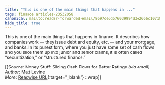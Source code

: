 ```yaml
---
title: "This is one of the main things that happens in ..."
tags: finance articles-23532058
canonical: mailto:reader-forwarded-email/8697de3d576039994d3e2666c1071843
hide_title: true
---
```


This is one of the main things that happens in finance. It describes how companies work — they issue debt and equity, etc. — and your mortgage, and banks. In its purest form, where you just have some set of cash flows and you slice them up into junior and senior claims, it is often called “securitization,” or “structured finance.”


[[_Source_: Money Stuff: Slicing Cash Flows for Better Ratings _(via email)_<br>
_Author_: Matt Levine<br>
_More_: [Readwise URL](https://readwise.io/open/460841436){:target="_blank"}
::wrap]]